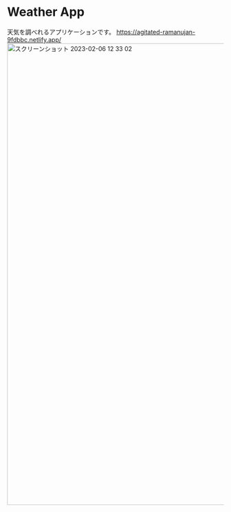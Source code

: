 # Weather App
天気を調べれるアプリケーションです。
https://agitated-ramanujan-9fdbbc.netlify.app/
<img width="1072" alt="スクリーンショット 2023-02-06 12 33 02" src="https://user-images.githubusercontent.com/97023705/216878178-c934217f-64fc-4a99-a2d9-18cf54791c39.png">

## 
